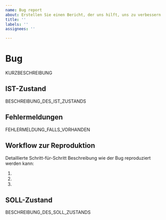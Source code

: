 ```yaml
---
name: Bug report
about: Erstellen Sie einen Bericht, der uns hilft, uns zu verbessern
title: ''
labels: ''
assignees: ''

---
```

# Bug

KURZBESCHREIBUNG

## IST-Zustand

BESCHREIBUNG_DES_IST_ZUSTANDS

## Fehlermeldungen

FEHLERMELDUNG_FALLS_VORHANDEN

## Workflow zur Reproduktion

Detaillierte Schritt-für-Schritt Beschreibung wie der Bug reproduziert werden kann:

1.
2.
3.

## SOLL-Zustand

BESCHREIBUNG_DES_SOLL_ZUSTANDS
